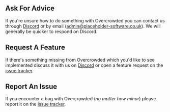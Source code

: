 ## Ask For Advice

If you're unsure how to do something with Overcrowded you can contact us through [Discord](https://placeholder.software/discord) or by email (admin@placeholder-software.co.uk). We will generally be quicker to respond on Discord.

## Request A Feature

If there's something missing from Overcrowded which you'd like to see implemented discuss it with us on [Discord](https://placeholder.software/discord) or open a feature request on the [issue tracker](https://github.com/Placeholder-Software/Crowds/issues).

## Report An Issue

If you encounter a bug with Overcrowded (_no matter how minor_) please report it on the [issue tracker](https://github.com/Placeholder-Software/Crowds/issues).